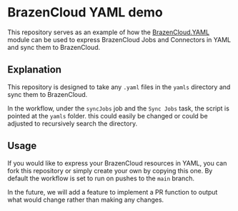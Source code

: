 # BrazenCloud YAML demo

This repository serves as an example of how the [BrazenCloud.YAML](https://github.com/brazencloud/yaml) module can be used to express BrazenCloud Jobs and Connectors in YAML and sync them to BrazenCloud.

## Explanation

This repository is designed to take any `.yaml` files in the `yamls` directory and sync them to BrazenCloud.

In the workflow, under the `syncJobs` job and the `Sync Jobs` task, the script is pointed at the `yamls` folder. this could easily be changed or could be adjusted to recursively search the directory.

## Usage

If you would like to express your BrazenCloud resources in YAML, you can fork this repository or simply create your own by copying this one. By default the workflow is set to run on pushes to the `main` branch.

In the future, we will add a feature to implement a PR function to output what would change rather than making any changes.